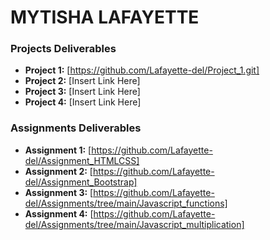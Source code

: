 # MYTISHA LAFAYETTE

### Projects Deliverables
- **Project 1:** [https://github.com/Lafayette-del/Project_1.git]
- **Project 2:** [Insert Link Here]
- **Project 3:** [Insert Link Here]
- **Project 4:** [Insert Link Here]

### Assignments Deliverables
- **Assignment 1:** [https://github.com/Lafayette-del/Assignment_HTMLCSS]
- **Assignment 2:** [https://github.com/Lafayette-del/Assignment_Bootstrap]
- **Assignment 3:** [https://github.com/Lafayette-del/Assignments/tree/main/Javascript_functions]
- **Assignment 4:** [https://github.com/Lafayette-del/Assignments/tree/main/Javascript_multiplication]







